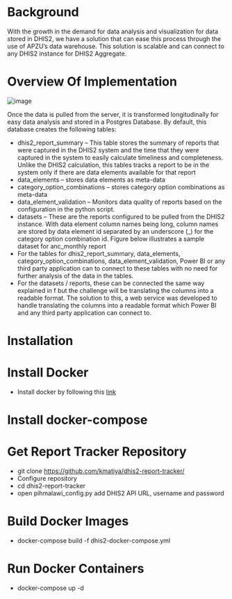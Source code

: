 # Background
With the growth in the demand for data analysis and visualization for data stored in DHIS2, we have a solution that can ease this process through the use of APZU’s data warehouse. This solution is scalable and can connect to any DHIS2 instance for DHIS2 Aggregate.  

# Overview Of Implementation
![image](https://github.com/kmatiya/dhis2-report-tracker/assets/37307114/55e20d94-81d3-42f5-b4a1-25b9d816e4eb)

Once the data is pulled from the server, it is transformed longitudinally for easy data analysis and stored in a Postgres Database. By default, this database creates the following tables:
-  dhis2_report_summary – This table stores the summary of reports that were captured in the DHIS2 system and the time that they were captured in the system to easily calculate timeliness and completeness. Unlike the DHIS2 calculation, this tables tracks a report to be in the system only if there are data elements available for that report
-  data_elements – stores data elements as meta-data
-  category_option_combinations – stores category option combinations as meta-data
-  data_element_validation – Monitors data quality of reports based on the configuration in the python script.
-  datasets – These are the reports configured to be pulled from the DHIS2 instance. With data element column names being long, column names are stored by data element id separated by an underscore (_) for the category option combination id. Figure below illustrates a sample dataset for anc_monthly report
-  For the tables for dhis2_report_summary, data_elements, category_option_combinations, data_element_validation, Power BI or any third party application can to connect to these tables with no need for further analysis of the data in the tables.
-  For the datasets / reports, these can be connected the same way explained in f but the challenge will be translating the columns into a readable format. The solution to this, a web service was developed to handle translating the columns into a readable format which Power BI and any third party application can connect to.

# Installation
# Install Docker
-  Install docker by following this [link](https://docs.docker.com/engine/install/)
# Install docker-compose
# Get Report Tracker Repository
-  git clone https://github.com/kmatiya/dhis2-report-tracker/
-  Configure repository
-  cd dhis2-report-tracker
-  open pihmalawi_config.py add DHIS2 API URL, username and password
# Build Docker Images
-  docker-compose build -f dhis2-docker-compose.yml
# Run Docker Containers
-  docker-compose up -d
